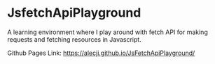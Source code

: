 # JsfetchApiPlayground

A learning environment where I play around with fetch API for making requests and fetching resources in Javascript.

Github Pages Link: https://alecji.github.io/JsFetchApiPlayground/